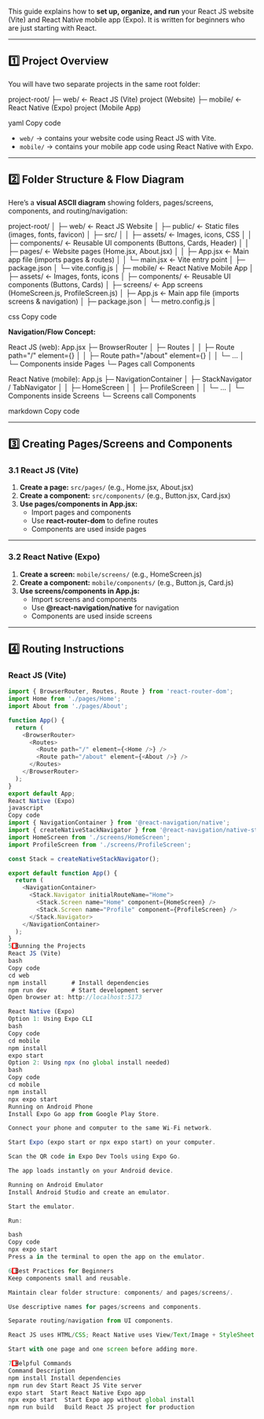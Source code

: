 This guide explains how to **set up, organize, and run** your React JS website (Vite) and React Native mobile app (Expo). It is written for beginners who are just starting with React.

---

## 1️⃣ Project Overview

You will have two separate projects in the same root folder:

project-root/
├─ web/ ← React JS (Vite) project (Website)
├─ mobile/ ← React Native (Expo) project (Mobile App)

yaml
Copy code

- `web/` → contains your website code using React JS with Vite.
- `mobile/` → contains your mobile app code using React Native with Expo.

---

## 2️⃣ Folder Structure & Flow Diagram

Here’s a **visual ASCII diagram** showing folders, pages/screens, components, and routing/navigation:

project-root/
│
├─ web/ ← React JS Website
│ ├─ public/ ← Static files (images, fonts, favicon)
│ ├─ src/
│ │ ├─ assets/ ← Images, icons, CSS
│ │ ├─ components/ ← Reusable UI components (Buttons, Cards, Header)
│ │ ├─ pages/ ← Website pages (Home.jsx, About.jsx)
│ │ ├─ App.jsx ← Main app file (imports pages & routes)
│ │ └─ main.jsx ← Vite entry point
│ ├─ package.json
│ └─ vite.config.js
│
├─ mobile/ ← React Native Mobile App
│ ├─ assets/ ← Images, fonts, icons
│ ├─ components/ ← Reusable UI components (Buttons, Cards)
│ ├─ screens/ ← App screens (HomeScreen.js, ProfileScreen.js)
│ ├─ App.js ← Main app file (imports screens & navigation)
│ ├─ package.json
│ └─ metro.config.js
│

css
Copy code

**Navigation/Flow Concept:**

React JS (web):
App.jsx
├─ BrowserRouter
│ ├─ Routes
│ │ ├─ Route path="/" element={<HomePage />}
│ │ ├─ Route path="/about" element={<AboutPage />}
│ │ └─ ...
│ └─ Components inside Pages
└─ Pages call Components

React Native (mobile):
App.js
├─ NavigationContainer
│ ├─ StackNavigator / TabNavigator
│ │ ├─ HomeScreen
│ │ ├─ ProfileScreen
│ │ └─ ...
│ └─ Components inside Screens
└─ Screens call Components

markdown
Copy code

---

## 3️⃣ Creating Pages/Screens and Components

### **3.1 React JS (Vite)**

1. **Create a page:** `src/pages/` (e.g., Home.jsx, About.jsx)  
2. **Create a component:** `src/components/` (e.g., Button.jsx, Card.jsx)  
3. **Use pages/components in App.jsx:**  
   - Import pages and components  
   - Use **react-router-dom** to define routes  
   - Components are used inside pages

---

### **3.2 React Native (Expo)**

1. **Create a screen:** `mobile/screens/` (e.g., HomeScreen.js)  
2. **Create a component:** `mobile/components/` (e.g., Button.js, Card.js)  
3. **Use screens/components in App.js:**  
   - Import screens and components  
   - Use **@react-navigation/native** for navigation  
   - Components are used inside screens

---

## 4️⃣ Routing Instructions

### **React JS (Vite)**
```javascript
import { BrowserRouter, Routes, Route } from 'react-router-dom';
import Home from './pages/Home';
import About from './pages/About';

function App() {
  return (
    <BrowserRouter>
      <Routes>
        <Route path="/" element={<Home />} />
        <Route path="/about" element={<About />} />
      </Routes>
    </BrowserRouter>
  );
}
export default App;
React Native (Expo)
javascript
Copy code
import { NavigationContainer } from '@react-navigation/native';
import { createNativeStackNavigator } from '@react-navigation/native-stack';
import HomeScreen from './screens/HomeScreen';
import ProfileScreen from './screens/ProfileScreen';

const Stack = createNativeStackNavigator();

export default function App() {
  return (
    <NavigationContainer>
      <Stack.Navigator initialRouteName="Home">
        <Stack.Screen name="Home" component={HomeScreen} />
        <Stack.Screen name="Profile" component={ProfileScreen} />
      </Stack.Navigator>
    </NavigationContainer>
  );
}
5️⃣ Running the Projects
React JS (Vite)
bash
Copy code
cd web
npm install       # Install dependencies
npm run dev       # Start development server
Open browser at: http://localhost:5173

React Native (Expo)
Option 1: Using Expo CLI
bash
Copy code
cd mobile
npm install
expo start
Option 2: Using npx (no global install needed)
bash
Copy code
cd mobile
npm install
npx expo start
Running on Android Phone
Install Expo Go app from Google Play Store.

Connect your phone and computer to the same Wi-Fi network.

Start Expo (expo start or npx expo start) on your computer.

Scan the QR code in Expo Dev Tools using Expo Go.

The app loads instantly on your Android device.

Running on Android Emulator
Install Android Studio and create an emulator.

Start the emulator.

Run:

bash
Copy code
npx expo start
Press a in the terminal to open the app on the emulator.

6️⃣ Best Practices for Beginners
Keep components small and reusable.

Maintain clear folder structure: components/ and pages/screens/.

Use descriptive names for pages/screens and components.

Separate routing/navigation from UI components.

React JS uses HTML/CSS; React Native uses View/Text/Image + StyleSheet.

Start with one page and one screen before adding more.

7️⃣ Helpful Commands
Command	Description
npm install	Install dependencies
npm run dev	Start React JS Vite server
expo start	Start React Native Expo app
npx expo start	Start Expo app without global install
npm run build	Build React JS project for production